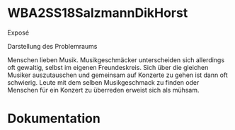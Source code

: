 # WBA2SS18SalzmannDikHorst

Exposé  						      

Darstellung des Problemraums

Menschen lieben Musik. Musikgeschmäcker unterscheiden sich allerdings oft gewaltig, selbst im eigenen Freundeskreis. Sich über die gleichen Musiker auszutauschen und gemeinsam auf Konzerte zu gehen ist dann oft schwierig. Leute mit dem selben Musikgeschmack zu finden oder Menschen für ein Konzert zu überreden erweist sich als mühsam.  

# Dokumentation


